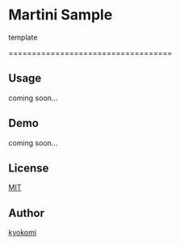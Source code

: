 # Martini Sample

template

===================================

## Usage

coming soon...

## Demo

coming soon...

## License

[MIT]()

## Author

[kyokomi](https://github.com/kyokomi)

